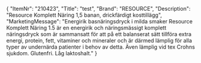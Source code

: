 {
  "ItemNr": "210423",
  "Title": "test",
  "Brand": "RESOURCE",
  "Description": "Resource Komplett Näring 1,5 banan, drickfärdigt kosttillägg",
  "MarketingMessage": "Energirik basnäringsdryck i milda smaker Resource Komplett Näring 1.5 är en energirik och näringsmässigt komplett näringsdryck som är sammansatt för att på ett balanserat sätt tillföra extra energi, protein, fett, vitaminer och mineraler och är därmed lämplig för alla typer av undernärda patienter i behov av detta. Även lämplig vid tex Crohns sjukdom. Glutenfri. Låg laktoshalt."
}
